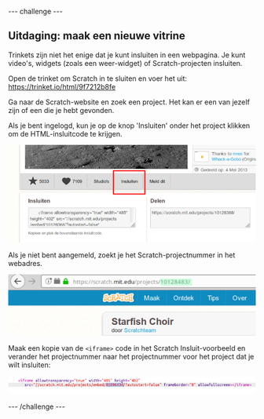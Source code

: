 --- challenge ---

## Uitdaging: maak een nieuwe vitrine

Trinkets zijn niet het enige dat je kunt insluiten in een webpagina. Je kunt video's, widgets (zoals een weer-widget) of Scratch-projecten insluiten.

Open de trinket om Scratch in te sluiten en voer het uit: <https://trinket.io/html/9f7212b8fe>

Ga naar de Scratch-website en zoek een project. Het kan er een van jezelf zijn of een die je hebt gevonden.

Als je bent ingelogd, kun je op de knop 'Insluiten' onder het project klikken om de HTML-insluitcode te krijgen.

![screenshot](images/scratch-embed.png)

Als je niet bent aangemeld, zoekt je het Scratch-projectnummer in het webadres.

![screenshot](images/scratch-project-number.png)

Maak een kopie van de `<iframe>` code in het Scratch Insluit-voorbeeld en verander het projectnummer naar het projectnummer voor het project dat je wilt insluiten:

![screenshot](images/scratch-iframe.png)

--- /challenge ---